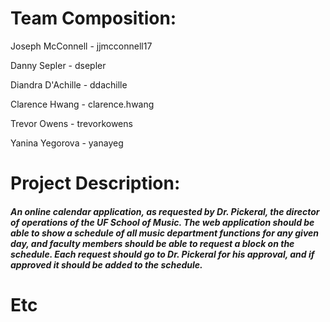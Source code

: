 # Team Composition:
 
 <p>Joseph McConnell - jjmcconnell17</p>
 <p>Danny Sepler - dsepler</p>
 <p>Diandra D'Achille - ddachille</p>
 <p>Clarence Hwang - clarence.hwang</p>
 <p>Trevor Owens - trevorkowens</p>
 <p>Yanina Yegorova - yanayeg</p>
 
# Project Description: 
##### An online calendar application, as requested by Dr. Pickeral, the director of operations of the UF School of Music. The web application should be able to show a schedule of all music department functions for any given day, and faculty members should be able to request a block on the schedule. Each request should go to Dr. Pickeral for his approval, and if approved it should be added to the schedule.

# Etc